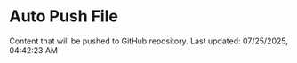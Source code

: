 # Auto Push File

Content that will be pushed to GitHub repository.
Last updated: 07/25/2025, 04:42:23 AM